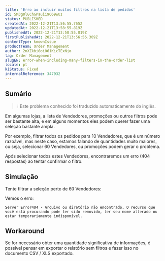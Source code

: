 ```yaml
---
title: 'Erro ao incluir muitos filtros na lista de pedidos'
id: 5M3g0lGChGPauii9O69wUz
status: PUBLISHED
createdAt: 2022-12-21T13:56:55.765Z
updatedAt: 2022-12-21T13:58:55.819Z
publishedAt: 2022-12-21T13:58:55.819Z
firstPublishedAt: 2022-12-21T13:56:56.309Z
contentType: knownIssue
productTeam: Order Management
author: 2mXZkbi0oi061KicTExNjo
tag: Order Management
slugEN: error-when-including-many-filters-in-the-order-list
locale: pt
kiStatus: Fixed
internalReference: 347932
---
```


## Sumário

>ℹ️ Este problema conhecido foi traduzido automaticamente do inglês.


Em algumas lojas, a lista de Vendedores, promoções ou outros filtros pode ser bastante alta, e em alguns momentos eles podem querer fazer uma seleção bastante ampla.

Por exemplo, filtrar todos os pedidos para 10 Vendedores, que é um número razoável, mas neste caso, estamos falando de quantidades muito maiores, ou seja, selecionar 60 Vendedores, ou promoções podem gerar o problema.

Após selecionar todos estes Vendedores, encontraremos um erro (404 respostas) ao tentar confirmar o filtro.


##

## Simulação


Tente filtrar a seleção perto de 60 Vendedores:

Vemos o erro:

    Server Error404 - Arquivo ou diretório não encontrado. O recurso que você está procurando pode ter sido removido, ter seu nome alterado ou estar temporariamente indisponível.



##

## Workaround


Se for necessário obter uma quantidade significativa de informações, é possível pensar em exportar o relatório sem filtros e fazer isso no documento CSV / XLS exportado.

